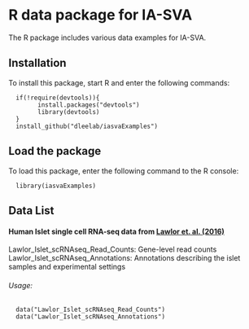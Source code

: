 # R data package for IA-SVA 
The R package includes various data examples for IA-SVA.




## Installation

To install this package, start R and enter the following commands:

      if(!require(devtools)){
            install.packages("devtools")
            library(devtools)
      }
      install_github("dleelab/iasvaExamples")
      

## Load the package
To load this package, enter the following command to the R console:

      library(iasvaExamples)


## Data List


#### Human Islet single cell RNA-seq data from [Lawlor et. al. (2016)](http://genome.cshlp.org/content/early/2017/01/16/gr.212720.116)

Lawlor_Islet_scRNAseq_Read_Counts: Gene-level read counts  
Lawlor_Islet_scRNAseq_Annotations: Annotations describing the islet samples and experimental settings

###### Usage:
      data("Lawlor_Islet_scRNAseq_Read_Counts")
      data("Lawlor_Islet_scRNAseq_Annotations")
